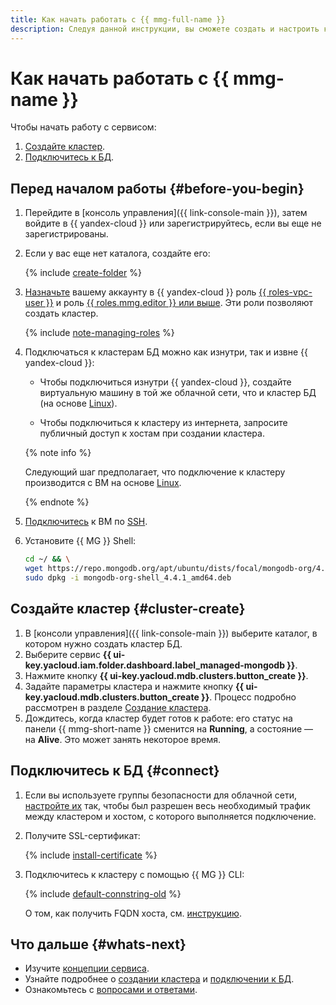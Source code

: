 ```yaml
---
title: Как начать работать с {{ mmg-full-name }}
description: Следуя данной инструкции, вы сможете создать и настроить кластер {{ MG }}.
---
```


# Как начать работать с {{ mmg-name }}

Чтобы начать работу с сервисом:
1. [Создайте кластер](#cluster-create).
1. [Подключитесь к БД](#connect).


## Перед началом работы {#before-you-begin}

1. Перейдите в [консоль управления]({{ link-console-main }}), затем войдите в {{ yandex-cloud }} или зарегистрируйтесь, если вы еще не зарегистрированы.

1. Если у вас еще нет каталога, создайте его:

   {% include [create-folder](../_includes/create-folder.md) %}

1. [Назначьте](../iam/operations/roles/grant.md) вашему аккаунту в {{ yandex-cloud }} роль [{{ roles-vpc-user }}](../vpc/security/index.md#vpc-user) и роль [{{ roles.mmg.editor }} или выше](security/index.md#roles-list). Эти роли позволяют создать кластер.

    {% include [note-managing-roles](../_includes/mdb/note-managing-roles.md) %}

1. Подключаться к кластерам БД можно как изнутри, так и извне {{ yandex-cloud }}:

   * Чтобы подключиться изнутри {{ yandex-cloud }}, создайте виртуальную машину в той же облачной сети, что и кластер БД (на основе [Linux](../compute/quickstart/quick-create-linux.md)).

   * Чтобы подключиться к кластеру из интернета, запросите публичный доступ к хостам при создании кластера.

   {% note info %}

   Следующий шаг предполагает, что подключение к кластеру производится с ВМ на основе [Linux](../compute/quickstart/quick-create-linux.md).

   {% endnote %}

1. [Подключитесь](../compute/operations/vm-connect/ssh.md) к ВМ по [SSH](../glossary/ssh-keygen.md).

1. Установите {{ MG }} Shell:

   ```bash
   cd ~/ && \
   wget https://repo.mongodb.org/apt/ubuntu/dists/focal/mongodb-org/4.4/multiverse/binary-amd64/mongodb-org-shell_4.4.1_amd64.deb && \
   sudo dpkg -i mongodb-org-shell_4.4.1_amd64.deb
   ```


## Создайте кластер {#cluster-create}

1. В [консоли управления]({{ link-console-main }}) выберите каталог, в котором нужно создать кластер БД.
1. Выберите сервис **{{ ui-key.yacloud.iam.folder.dashboard.label_managed-mongodb }}**.
1. Нажмите кнопку **{{ ui-key.yacloud.mdb.clusters.button_create }}**.
1. Задайте параметры кластера и нажмите кнопку **{{ ui-key.yacloud.mdb.clusters.button_create }}**. Процесс подробно рассмотрен в разделе [Создание кластера](operations/cluster-create.md).
1. Дождитесь, когда кластер будет готов к работе: его статус на панели {{ mmg-short-name }} сменится на **Running**, а состояние — на **Alive**. Это может занять некоторое время.

## Подключитесь к БД {#connect}


1. Если вы используете группы безопасности для облачной сети, [настройте их](operations/connect/index.md#configuring-security-groups) так, чтобы был разрешен весь необходимый трафик между кластером и хостом, с которого выполняется подключение.


1. Получите SSL-сертификат:

   {% include [install-certificate](../_includes/mdb/mmg/install-certificate.md) %}

1. Подключитесь к кластеру с помощью {{ MG }} CLI:

   {% include [default-connstring-old](../_includes/mdb/mmg/default-connstring-old.md) %}

    О том, как получить FQDN хоста, см. [инструкцию](operations/connect/index.md#get-fqdn).


## Что дальше {#whats-next}

* Изучите [концепции сервиса](concepts/index.md).
* Узнайте подробнее о [создании кластера](operations/cluster-create.md) и [подключении к БД](operations/connect/index.md).
* Ознакомьтесь с [вопросами и ответами](qa/general.md).
